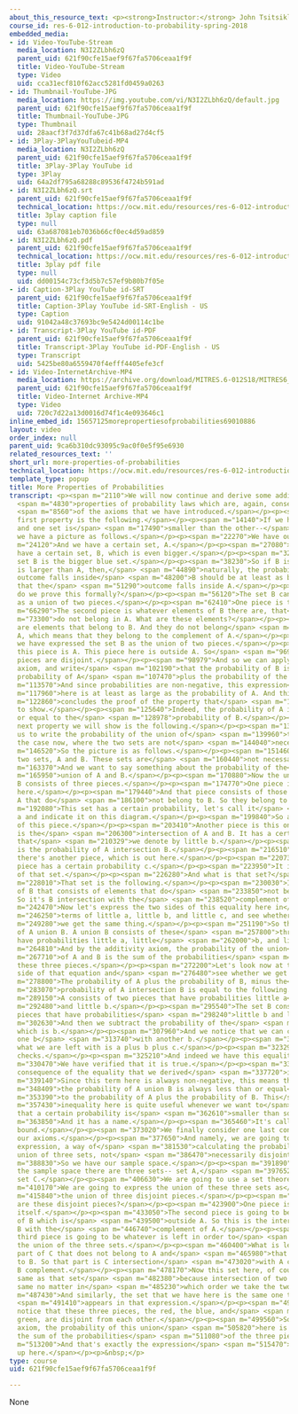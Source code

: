 ```yaml
---
about_this_resource_text: <p><strong>Instructor:</strong> John Tsitsiklis</p>
course_id: res-6-012-introduction-to-probability-spring-2018
embedded_media:
- id: Video-YouTube-Stream
  media_location: N3I2ZLbh6zQ
  parent_uid: 621f90cfe15aef9f67fa5706ceaa1f9f
  title: Video-YouTube-Stream
  type: Video
  uid: cca31ecf810f62acc5281fd0459a0263
- id: Thumbnail-YouTube-JPG
  media_location: https://img.youtube.com/vi/N3I2ZLbh6zQ/default.jpg
  parent_uid: 621f90cfe15aef9f67fa5706ceaa1f9f
  title: Thumbnail-YouTube-JPG
  type: Thumbnail
  uid: 28aacf3f7d37dfa67c41b68ad27d4cf5
- id: 3Play-3PlayYouTubeid-MP4
  media_location: N3I2ZLbh6zQ
  parent_uid: 621f90cfe15aef9f67fa5706ceaa1f9f
  title: 3Play-3Play YouTube id
  type: 3Play
  uid: 64a2df795a68288c89536f4724b591ad
- id: N3I2ZLbh6zQ.srt
  parent_uid: 621f90cfe15aef9f67fa5706ceaa1f9f
  technical_location: https://ocw.mit.edu/resources/res-6-012-introduction-to-probability-spring-2018/part-i-the-fundamentals/more-properties-of-probabilities/N3I2ZLbh6zQ.srt
  title: 3play caption file
  type: null
  uid: 63a687081eb7036b66cf0ec4d59ad859
- id: N3I2ZLbh6zQ.pdf
  parent_uid: 621f90cfe15aef9f67fa5706ceaa1f9f
  technical_location: https://ocw.mit.edu/resources/res-6-012-introduction-to-probability-spring-2018/part-i-the-fundamentals/more-properties-of-probabilities/N3I2ZLbh6zQ.pdf
  title: 3play pdf file
  type: null
  uid: dd00154c73cf3d5b7c57ef9b80b7f05e
- id: Caption-3Play YouTube id-SRT
  parent_uid: 621f90cfe15aef9f67fa5706ceaa1f9f
  title: Caption-3Play YouTube id-SRT-English - US
  type: Caption
  uid: 91042a48c37693bc9e5424d00114c1be
- id: Transcript-3Play YouTube id-PDF
  parent_uid: 621f90cfe15aef9f67fa5706ceaa1f9f
  title: Transcript-3Play YouTube id-PDF-English - US
  type: Transcript
  uid: 5425be80a6559470f4efff4405efe3cf
- id: Video-InternetArchive-MP4
  media_location: https://archive.org/download/MITRES.6-012S18/MITRES6_012S18_L01-06_300k.mp4
  parent_uid: 621f90cfe15aef9f67fa5706ceaa1f9f
  title: Video-Internet Archive-MP4
  type: Video
  uid: 720c7d22a13d0016d74f1c4e093646c1
inline_embed_id: 15657125morepropertiesofprobabilities69010886
layout: video
order_index: null
parent_uid: 9ca6b310dc93095c9ac0f0e5f95e6930
related_resources_text: ''
short_url: more-properties-of-probabilities
technical_location: https://ocw.mit.edu/resources/res-6-012-introduction-to-probability-spring-2018/part-i-the-fundamentals/more-properties-of-probabilities
template_type: popup
title: More Properties of Probabilities
transcript: <p><span m="2110">We will now continue and derive some additional</span>
  <span m="4830">properties of probability laws which are, again, consequences</span>
  <span m="8560">of the axioms that we have introduced.</span></p><p><span m="11680">The
  first property is the following.</span></p><p><span m="14140">If we have two sets
  and one set is</span> <span m="17490">smaller than the other--</span> <span m="20170">so
  we have a picture as follows.</span></p><p><span m="22270">We have our sample space.</span></p><p><span
  m="24120">And we have a certain set, A.</span></p><p><span m="27080">And then we
  have a certain set, B, which is even bigger.</span></p><p><span m="32780">So the
  set B is the bigger blue set.</span></p><p><span m="38230">So if B is a set which
  is larger than A, then,</span> <span m="44890">naturally, the probability that the
  outcome falls inside</span> <span m="48200">B should be at least as big as the probability
  that the</span> <span m="51290">outcome falls inside A.</span></p><p><span m="53380">How
  do we prove this formally?</span></p><p><span m="56120">The set B can be expressed
  as a union of two pieces.</span></p><p><span m="62410">One piece is the set A itself.</span></p><p><span
  m="66290">The second piece is whatever elements of B there are, that</span> <span
  m="73300">do not belong in A. What are these elements?</span></p><p><span m="78030">They
  are elements that belong to B. And they do not belong</span> <span m="83789">to
  A, which means that they belong to the complement of A.</span></p><p><span m="87720">So
  we have expressed the set B as the union of two pieces.</span></p><p><span m="92050">Now
  this piece is A. This piece here is outside A. So</span> <span m="96930">these two
  pieces are disjoint.</span></p><p><span m="98979">And so we can apply the additivity
  axiom, and write</span> <span m="102190">that the probability of B is equal to the
  probability of A</span> <span m="107470">plus the probability of the other set.</span></p><p><span
  m="113570">And since probabilities are non-negative, this expression</span> <span
  m="117960">here is at least as large as the probability of A. And this</span> <span
  m="122860">concludes the proof of the property that</span> <span m="124710">we wanted
  to show.</span></p><p><span m="125640">Indeed, the probability of A is less than
  or equal to the</span> <span m="128978">probability of B.</span></p><p><span m="132770">The
  next property we will show is the following.</span></p><p><span m="136200">It allows
  us to write the probability of the union of</span> <span m="139960">two sets for
  the case now, where the two sets are not</span> <span m="144040">necessarily disjoint.</span></p><p><span
  m="146520">So the picture is as follows.</span></p><p><span m="151460">We have our
  two sets, A and B. These sets are</span> <span m="160440">not necessarily disjoint.</span></p><p><span
  m="163370">And we want to say something about the probability of the</span> <span
  m="165950">union of A and B.</span></p><p><span m="170880">Now the union of A and
  B consists of three pieces.</span></p><p><span m="174770">One piece is this one
  here.</span></p><p><span m="179440">And that piece consists of those elements of
  A that do</span> <span m="186100">not belong to B. So they belong to B complement.</span></p><p><span
  m="192080">This set has a certain probability, let's call it</span> <span m="195340">little
  a and indicate it on this diagram.</span></p><p><span m="199840">So a is the probability
  of this piece.</span></p><p><span m="203410">Another piece is this one here, which
  is the</span> <span m="206300">intersection of A and B. It has a certain probability
  that</span> <span m="210329">we denote by little b.</span></p><p><span m="212370">This
  is the probability of A intersection B.</span></p><p><span m="216510">And finally,
  there's another piece, which is out here.</span></p><p><span m="220730">And that
  piece has a certain probability c.</span></p><p><span m="223950">It is the probability
  of that set.</span></p><p><span m="226280">And what is that set?</span></p><p><span
  m="228010">That set is the following.</span></p><p><span m="230030">It's that part
  of B that consists of elements that do</span> <span m="233850">not belong in A.
  So it's B intersection with the</span> <span m="238520">complement of A.</span></p><p><span
  m="242470">Now let's express the two sides of this equality here in</span> <span
  m="246250">terms of little a, little b, and little c, and see whether</span> <span
  m="249280">we get the same thing.</span></p><p><span m="251190">So the probability
  of A union B. A union B consists of these</span> <span m="257800">three pieces that
  have probabilities little a, little</span> <span m="262000">b, and little c, respectively.</span></p><p><span
  m="264810">And by the additivity axiom, the probability of the union</span> <span
  m="267710">of A and B is the sum of the probabilities</span> <span m="270000">of
  these three pieces.</span></p><p><span m="272200">Let's look now at the right hand
  side of that equation and</span> <span m="276480">see whether we get the same thing.</span></p><p><span
  m="278800">The probability of A plus the probability of B, minus the</span> <span
  m="283070">probability of A intersection B is equal to the following.</span></p><p><span
  m="289150">A consists of two pieces that have probabilities little a</span> <span
  m="292480">and little b.</span></p><p><span m="295540">The set B consists of two
  pieces that have probabilities</span> <span m="298240">little b and little c.</span></p><p><span
  m="302630">And then we subtract the probability of the</span> <span m="304800">intersection,
  which is b.</span></p><p><span m="307960">And we notice that we can cancel here
  one b</span> <span m="313740">with another b.</span></p><p><span m="315210">And
  what we are left with is a plus b plus c.</span></p><p><span m="323290">So this
  checks.</span></p><p><span m="325210">And indeed we have this equality here.</span></p><p><span
  m="330470">We have verified that it is true.</span></p><p><span m="333330">One particular
  consequence of the equality that we derived</span> <span m="337720">is the following.</span></p><p><span
  m="339140">Since this term here is always non-negative, this means that</span> <span
  m="348409">the probability of A union B is always less than or equal</span> <span
  m="353390">to the probability of A plus the probability of B. This</span> <span
  m="357430">inequality here is quite useful whenever we want to</span> <span m="360760">argue
  that a certain probability is</span> <span m="362610">smaller than something.</span></p><p><span
  m="363850">And it has a name.</span></p><p><span m="365460">It's called the union
  bound.</span></p><p><span m="373020">We finally consider one last consequence of
  our axioms.</span></p><p><span m="377650">And namely, we are going to derive an
  expression, a way of</span> <span m="381530">calculating the probability of the
  union of three sets, not</span> <span m="386470">necessarily disjoint.</span></p><p><span
  m="388830">So we have our sample space.</span></p><p><span m="391890">And within
  the sample space there are three sets-- set A,</span> <span m="397652">set B, and
  set C.</span></p><p><span m="406630">We are going to use a set theoretic relation.</span></p><p><span
  m="410170">We are going to express the union of these three sets as</span> <span
  m="415840">the union of three disjoint pieces.</span></p><p><span m="420370">What
  are these disjoint pieces?</span></p><p><span m="423900">One piece is the set A
  itself.</span></p><p><span m="433050">The second piece is going to be that part
  of B which is</span> <span m="439500">outside A. So this is the intersection of
  B with the</span> <span m="446740">complement of A.</span></p><p><span m="450860">The
  third piece is going to be whatever is left in order to</span> <span m="458590">form
  the union of the three sets.</span></p><p><span m="460400">What is left is that
  part of C that does not belong to A and</span> <span m="465980">that does not belong
  to B. So that part is C intersection</span> <span m="473020">with A complement and
  B complement.</span></p><p><span m="478170">Now this set here, of course, is the
  same as that set</span> <span m="482380">because intersection of two sets is the
  same no matter in</span> <span m="485230">which order we take the two sets.</span></p><p><span
  m="487430">And similarly, the set that we have here is the same one that</span>
  <span m="491410">appears in that expression.</span></p><p><span m="493900">Now we
  notice that these three pieces, the red, the blue, and</span> <span m="496840">the
  green, are disjoint from each other.</span></p><p><span m="499560">So by the additivity
  axiom, the probability of this union</span> <span m="505820">here is going to be
  the sum of the probabilities</span> <span m="511080">of the three pieces.</span></p><p><span
  m="513200">And that's exactly the expression</span> <span m="515470">the we have
  up here.</span></p><p>&nbsp;</p>
type: course
uid: 621f90cfe15aef9f67fa5706ceaa1f9f

---
```

None